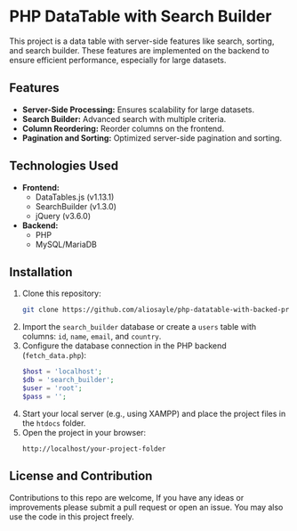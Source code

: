 # PHP DataTable with Search Builder

This project is a data table with server-side features like search, sorting, and search builder. These features are implemented on the backend to ensure efficient performance, especially for large datasets.

## Features
- **Server-Side Processing:** Ensures scalability for large datasets.
- **Search Builder:** Advanced search with multiple criteria.
- **Column Reordering:** Reorder columns on the frontend.
- **Pagination and Sorting:** Optimized server-side pagination and sorting.

## Technologies Used
- **Frontend:**
  - DataTables.js (v1.13.1)
  - SearchBuilder (v1.3.0)
  - jQuery (v3.6.0)
- **Backend:**
  - PHP
  - MySQL/MariaDB

## Installation
1. Clone this repository:
    ```bash
    git clone https://github.com/aliosayle/php-datatable-with-backed-processing.git
    ```
2. Import the `search_builder` database or create a `users` table with columns: `id`, `name`, `email`, and `country`.
3. Configure the database connection in the PHP backend (`fetch_data.php`):
    ```php
    $host = 'localhost';
    $db = 'search_builder';
    $user = 'root';
    $pass = '';
    ```
4. Start your local server (e.g., using XAMPP) and place the project files in the `htdocs` folder.
5. Open the project in your browser:
    ```
    http://localhost/your-project-folder
    ```
## License and Contribution
Contributions to this repo are welcome, If you have any ideas or improvements please submit a pull request or open an issue.
You may also use the code in this project freely.
